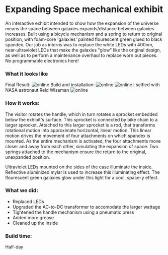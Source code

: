 # Expanding Space mechanical exhibit
An interactive exhibit intended to show how the expansion of the universe means the space between galaxies expands/distance between galaxies increases. Built using a bicycle mechanism and a spring to return to original position, with foam-core 'galaxies' painted flourescent green glued to black spandex. Our job as interns was to replace the white LEDs with 400nm, near-ultraviolet LEDs that make the galaxies "glow" like the original design, as well as to perform a maintenance overhaul to replace worn out pieces. No programmable electronics here!

### What it looks like
Final Result:
![online](https://github.com/zjin666/NASM-Internship-2015/blob/master/Expanding%20Space/IMG_0948.jpg)
Build and installation:
![online](https://github.com/zjin666/NASM-Internship-2015/blob/master/Expanding%20Space/IMG_0938.JPG)
![online](https://github.com/zjin666/NASM-Internship-2015/blob/master/Expanding%20Space/IMG_0937.JPG)
I selfied with NASA astronaut Reid Wiseman
![online](https://github.com/zjin666/NASM-Internship-2015/blob/master/Expanding%20Space/IMG_7430.JPG)

### How it works:
The visitor rotates the handle, which in turn rotates a sprocket embedded below the exhibit's surface. This sprocket is connected by bike chain to a larger sprocket. Attached to this larger sprocket is a rod, that transforms rotational motion into approximate horizontal, linear motion. This linear motion drives the movement of four attachments on which spandex is mounted. As the entire mechanism is activated, the four attachments move closer and away from each other, simulating the expansion of space. Two springs attached to the mechanism ensure the return to the original, unexpanded position. 

Ultraviolet LEDs mounted on the sides of the case illuminate the inside. Reflective aluminized mylar is used to increase this illuminating effect. The flourescent green galaxies glow under this light for a cool, space-y effect. 

### What we did:
* Replaced LEDs
* Upgraded the AC-to-DC transformer to accomodate the larger wattage
* Tightened the handle mechanism using a pneumatic press
* Added more grease
* Cleaned up the inside

### Build time:
Half-day
